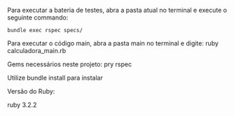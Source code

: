 Para executar a bateria de testes, abra a pasta atual no terminal e execute o seguinte commando:

    bundle exec rspec specs/

Para executar o código main, abra a pasta main no terminal e digite:
    ruby calculadora_main.rb

Gems necessários neste projeto: 
    pry
    rspec

Utilize bundle install para instalar


Versão do Ruby:

ruby 3.2.2
